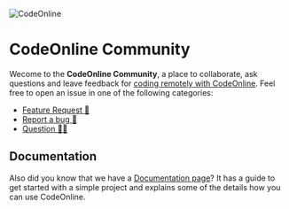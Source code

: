 ![CodeOnline](https://www.codeonline.io/img/codeonline-community-small.png)

# CodeOnline Community
Wecome to the **CodeOnline Community**, a place to collaborate, ask questions and leave feedback for [coding remotely with CodeOnline](https://www.codeonline.io).
Feel free to open an issue in one of the following categories:

* [Feature Request 🚂](https://github.com/codeonline-io/codeonline-community/issues/new?assignees=&labels=enhancement&template=feature_request.md&title=%5BFeature%5D+) 
* [Report a bug 🐜](https://github.com/codeonline-io/codeonline-community/issues/new?assignees=&labels=bug&template=bug_report.md&title=%5BBug%5D+) 
* [Question 🙋‍♂️](https://github.com/codeonline-io/codeonline-community/issues/new?assignees=&labels=question&template=question.md&title=%5BQuestion%5D+) 

## Documentation
Also did you know that we have a [Documentation page](https://www.codeonline.io/docs/)? It has a guide to get started with a simple project and explains some of the details how you can use CodeOnline. 
